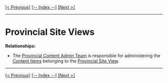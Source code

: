 [[< Previous]](provincial_content_admin_teams.md) [[-- Index --]](entity_class_index.md) [[Next >]](site_views.md)
___
# Provincial Site Views

**Relationships:**
  * The [Provincial Content Admin Team](provincial_content_admin_teams.md) is responsible for administering the [Content Items](content_items.md) belonging to the [Provincial Site View](provincial_site_views.md).

___
[[< Previous]](provincial_content_admin_teams.md) [[-- Index --]](entity_class_index.md) [[Next >]](site_views.md)
